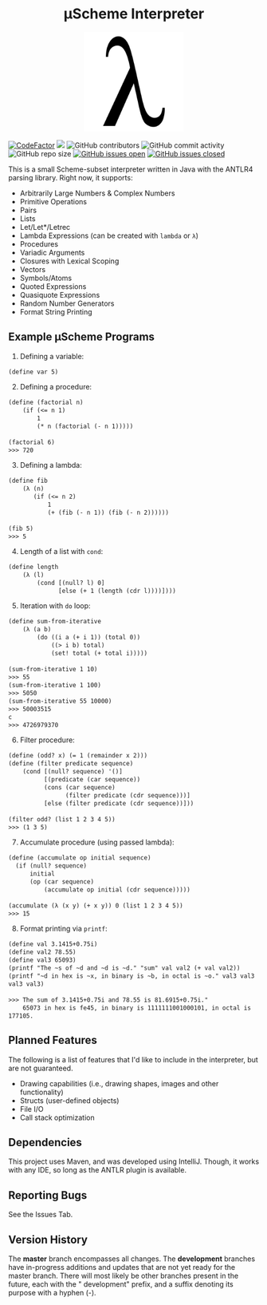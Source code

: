 <h1 align="center">μScheme Interpreter</h1>

<p align="center">
  <img width="200" height="200" src="docs/lambda.png">
</p>

[![CodeFactor](https://www.codefactor.io/repository/github/joshuacrotts/MicroScheme/badge)](https://www.codefactor.io/repository/github/joshuacrotts/MicroScheme) ![](https://github.com/JoshuaCrotts/MicroScheme/workflows/tests/badge.svg) ![GitHub contributors](https://img.shields.io/github/contributors/JoshuaCrotts/MicroScheme) ![GitHub commit activity](https://img.shields.io/github/commit-activity/m/JoshuaCrotts/MicroScheme) ![GitHub repo size](https://img.shields.io/github/repo-size/JoshuaCrotts/MicroScheme) [![GitHub issues open](https://img.shields.io/github/issues/JoshuaCrotts/MicroScheme)]()
[![GitHub issues closed](https://img.shields.io/github/issues-closed-raw/JoshuaCrotts/MicroScheme)]()

This is a small Scheme-subset interpreter written in Java with the ANTLR4 parsing library. Right now, it supports:

- Arbitrarily Large Numbers & Complex Numbers
- Primitive Operations
- Pairs
- Lists
- Let/Let*/Letrec 
- Lambda Expressions (can be created with `lambda` or `λ`)
- Procedures
- Variadic Arguments
- Closures with Lexical Scoping
- Vectors
- Symbols/Atoms
- Quoted Expressions
- Quasiquote Expressions
- Random Number Generators
- Format String Printing

## Example μScheme Programs

1. Defining a variable:

```
(define var 5)
```

2. Defining a procedure:

```
(define (factorial n)
    (if (<= n 1)
        1
        (* n (factorial (- n 1)))))
        
(factorial 6) 
>>> 720        
```

3. Defining a lambda:

```
(define fib
    (λ (n)
       (if (<= n 2)
           1
           (+ (fib (- n 1)) (fib (- n 2))))))

(fib 5)
>>> 5            
```

4. Length of a list with `cond`:

```
(define length 
    (λ (l)
        (cond [(null? l) 0]
              [else (+ 1 (length (cdr l))))])))
```

5. Iteration with `do` loop:

```
(define sum-from-iterative
    (λ (a b) 
        (do ((i a (+ i 1)) (total 0))
            ((> i b) total)
            (set! total (+ total i)))))

(sum-from-iterative 1 10)
>>> 55
(sum-from-iterative 1 100)
>>> 5050
(sum-from-iterative 55 10000)
>>> 50003515
c
>>> 4726979370
```

6. Filter procedure:

```
(define (odd? x) (= 1 (remainder x 2)))
(define (filter predicate sequence)
    (cond [(null? sequence) '()]
          [(predicate (car sequence))
          (cons (car sequence)
                (filter predicate (cdr sequence)))]
          [else (filter predicate (cdr sequence))]))
    
(filter odd? (list 1 2 3 4 5))
>>> (1 3 5)
```

7. Accumulate procedure (using passed lambda):

```
(define (accumulate op initial sequence)
  (if (null? sequence)
      initial
      (op (car sequence)
          (accumulate op initial (cdr sequence)))))
                              
(accumulate (λ (x y) (+ x y)) 0 (list 1 2 3 4 5))
>>> 15
```

8. Format printing via `printf`:
```
(define val 3.1415+0.75i)
(define val2 78.55)
(define val3 65093)
(printf "The ~s of ~d and ~d is ~d." "sum" val val2 (+ val val2))
(printf "~d in hex is ~x, in binary is ~b, in octal is ~o." val3 val3 val3 val3)

>>> The sum of 3.1415+0.75i and 78.55 is 81.6915+0.75i."
    65073 in hex is fe45, in binary is 1111111001000101, in octal is 177105. 
```

## Planned Features

The following is a list of features that I'd like to include in the interpreter, but are not guaranteed.

- Drawing capabilities (i.e., drawing shapes, images and other functionality)
- Structs (user-defined objects)
- File I/O
- Call stack optimization

## Dependencies

This project uses Maven, and was developed using IntelliJ. Though, it works with any IDE, so long as the ANTLR plugin is
available.

## Reporting Bugs

See the Issues Tab.

## Version History

The **master** branch encompasses all changes. The **development** branches have in-progress additions and updates that
are not yet ready for the master branch. There will most likely be other branches present in the future, each with the "
development" prefix, and a suffix denoting its purpose with a hyphen (-).
